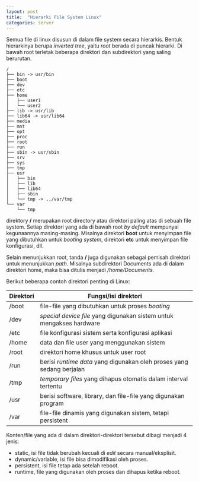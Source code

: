 ```yaml
---
layout: post
title:  "Hierarki File System Linux"
categories: server
---
```


Semua file di linux disusun di dalam file system secara hierarkis. Bentuk hierarkinya berupa *inverted tree*, yaitu *root* berada di puncak hierarki. Di bawah root terletak beberapa direktori dan subdirektori yang saling berurutan.

```
/
├── bin -> usr/bin
├── boot
├── dev
├── etc
├── home
│   ├── user1
│   └── user2
├── lib -> usr/lib
├── lib64 -> usr/lib64
├── media
├── mnt
├── opt
├── proc
├── root
├── run
├── sbin -> usr/sbin
├── srv
├── sys
├── tmp
├── usr
│   ├── bin
│   ├── lib
│   ├── lib64
│   ├── sbin
│   └── tmp -> ../var/tmp
└── var
    └── tmp
```

direktory **/** merupakan root directory atau direktori paling atas di sebuah file system. Setiap direktori yang ada di bawah root *by default* mempunyai kegunaannya masing-masing. Misalnya direktori **boot** untuk menyimpan file yang dibutuhkan untuk *booting system*, direktori **etc** untuk menyimpan file konfigurasi, dll.

Selain menunjukkan root, tanda **/** juga digunakan sebagai pemisah direktori untuk menunjukkan *path*. Misalnya subdirektori Documents ada di dalam direktori home, maka bisa ditulis menjadi */home/Documents*. 

Berikut beberapa contoh direktori penting di Linux:

| Direktori | Fungsi/isi direktori |
| --------- | -------------------- |
| /boot | file-file yang dibutuhkan untuk proses *booting* |
| /dev | *special device file* yang digunakan sistem untuk mengakses hardware |
| /etc | file konfigurasi sistem serta konfigurasi aplikasi |
| /home | data dan file user yang menggunakan sistem |
| /root | direktori home khusus untuk user root |
| /run | berisi *runtime data* yang digunakan oleh proses yang sedang berjalan |
| /tmp | *temporary files* yang dihapus otomatis dalam interval tertentu |
| /usr | berisi software, library, dan file-file yang digunakan program |
| /var | file-file dinamis yang digunakan sistem, tetapi persistent |

Konten/file yang ada di dalam direktori-direktori tersebut dibagi menjadi 4 jenis:
- static, isi file tidak berubah kecuali di *edit* secara manual/eksplisit.
- dynamic/variable, isi file bisa dimodifikasi oleh proses.
- persistent, isi file tetap ada setelah reboot.
- runtime, file yang digunakan oleh proses dan dihapus ketika reboot.